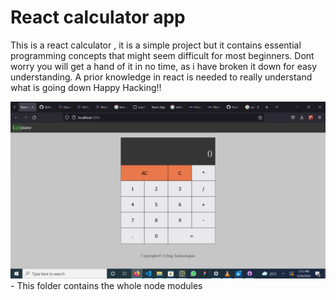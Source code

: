 # React calculator app 
This is a react calculator , it is a simple project but it contains essential programming concepts that might seem difficult for most beginners. 
Dont worry you will get a hand of it in no time,  as i have broken it down for easy understanding.
A prior knowledge in react is needed to really understand what is going down
Happy Hacking!!

<img  src="./public/Screenshot (56).png"/>
- This folder contains the whole node modules

